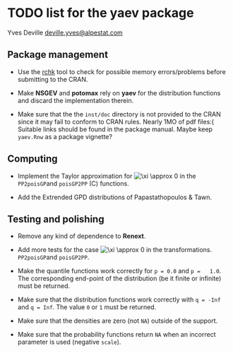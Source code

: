 TODO list for the **yaev** package
================
Yves Deville <deville.yves@alpestat.com>

## Package management

-   Use the
    [rchk](https://developer.r-project.org/Blog/public/2019/04/18/common-protect-errors/)
    tool to check for possible memory errors/problems before submitting
    to the CRAN.

-   Make **NSGEV** and **potomax** rely on **yaev** for the distribution
    functions and discard the implementation therein.

-   Make sure that the the `inst/doc` directory is not provided to the
    CRAN since it may fail to conform to CRAN rules. Nearly 1MO of pdf
    files:( Suitable links should be found in the package manual. Maybe
    keep `yaev.Rnw` as a package vignette?

## Computing

-   Implement the Taylor approximation for
    ![\\xi \\approx 0](https://latex.codecogs.com/png.image?%5Cdpi%7B110%7D&space;%5Cbg_white&space;%5Cxi%20%5Capprox%200 "\xi \approx 0")
    in the `PP2poisGP`and `poisGP2PP` (C) functions.

-   Add the Extrended GPD distributions of Papastathopoulos & Tawn.

## Testing and polishing

-   Remove any kind of dependence to **Renext**.

-   Add more tests for the case
    ![\\xi \\approx 0](https://latex.codecogs.com/png.image?%5Cdpi%7B110%7D&space;%5Cbg_white&space;%5Cxi%20%5Capprox%200 "\xi \approx 0")
    in the transformations. `PP2poisGP`and `poisGP2PP`.

-   Make the quantile functions work correctly for `p = 0.0` and
    `p =   1.0`. The corresponding end-point of the distribution (be it
    finite or infinite) must be returned.

-   Make sure that the distribution functions work correctly with
    `q = -Inf` and `q = Inf`. The value `0` or `1` must be returned.

-   Make sure that the densities are zero (not `NA`) outside of the
    support.

-   Make sure that the probability functions return `NA` when an
    incorrect parameter is used (negative `scale`).
